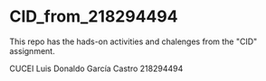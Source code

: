# CID_from_218294494
This repo has the hads-on activities and chalenges from the "CID" assignment.

CUCEI
  Luis Donaldo García Castro
  218294494
